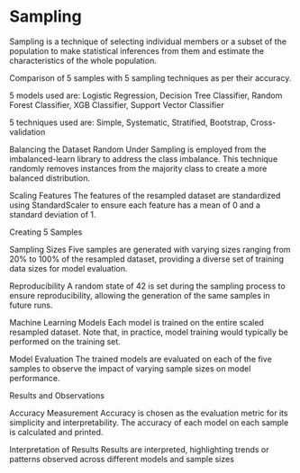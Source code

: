 # Sampling

Sampling is a technique of selecting individual members or a subset of the population to make statistical inferences from them and estimate the characteristics of the whole population.

Comparison of 5 samples with 5 sampling techniques as per their accuracy.

5 models used are:
 Logistic Regression,
 Decision Tree Classifier,
 Random Forest Classifier, 
 XGB Classifier,
 Support Vector Classifier


5 techniques used are:
 Simple,
 Systematic,
 Stratified,
 Bootstrap,
 Cross-validation

Balancing the Dataset Random Under Sampling is employed from the imbalanced-learn library to address the class imbalance. This technique randomly removes instances from the majority class to create a more balanced distribution.

Scaling Features The features of the resampled dataset are standardized using StandardScaler to ensure each feature has a mean of 0 and a standard deviation of 1.

Creating 5 Samples

Sampling Sizes Five samples are generated with varying sizes ranging from 20% to 100% of the resampled dataset, providing a diverse set of training data sizes for model evaluation.

Reproducibility A random state of 42 is set during the sampling process to ensure reproducibility, allowing the generation of the same samples in future runs.

Machine Learning Models
 Each model is trained on the entire scaled resampled dataset. Note that, in practice, model training would typically be performed on the training set.

Model Evaluation The trained models are evaluated on each of the five samples to observe the impact of varying sample sizes on model performance.

Results and Observations

Accuracy Measurement Accuracy is chosen as the evaluation metric for its simplicity and interpretability. The accuracy of each model on each sample is calculated and printed.

Interpretation of Results Results are interpreted, highlighting trends or patterns observed across different models and sample sizes
